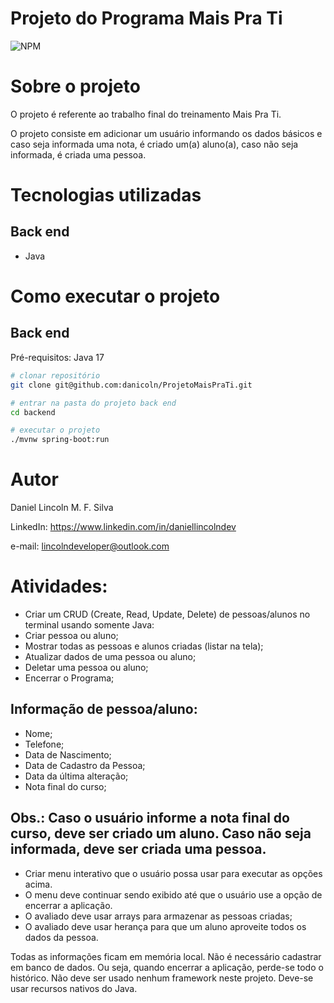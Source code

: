 # Projeto do Programa Mais Pra Ti
![NPM](https://img.shields.io/badge/Status-em%20desenvolvimento-green)

# Sobre o projeto


O projeto é referente ao trabalho final do treinamento Mais Pra Ti. 

O projeto consiste em adicionar um usuário informando os dados básicos e caso seja informada uma nota, é criado um(a) aluno(a), caso não seja informada, é criada uma pessoa.

# Tecnologias utilizadas
## Back end
- Java

# Como executar o projeto

## Back end
Pré-requisitos: Java 17

```bash
# clonar repositório
git clone git@github.com:danicoln/ProjetoMaisPraTi.git

# entrar na pasta do projeto back end
cd backend

# executar o projeto
./mvnw spring-boot:run

```

# Autor

Daniel Lincoln M. F. Silva

LinkedIn: https://www.linkedin.com/in/daniellincolndev 

e-mail: lincolndeveloper@outlook.com



# Atividades:
- Criar um CRUD (Create, Read, Update, Delete) de pessoas/alunos no terminal usando somente Java:
- Criar pessoa ou aluno;
- Mostrar todas as pessoas e alunos criadas (listar na tela);
- Atualizar dados de uma pessoa ou aluno;
- Deletar uma pessoa ou aluno;
- Encerrar o Programa;

## Informação de pessoa/aluno:
- Nome;
- Telefone;
- Data de Nascimento;
- Data de Cadastro da Pessoa;
- Data da última alteração;
- Nota final do curso;

## Obs.: Caso o usuário informe a nota final do curso, deve ser criado um aluno. Caso não seja informada, deve ser criada uma pessoa.

- Criar menu interativo que o usuário possa usar para executar as opções acima.
- O menu deve continuar sendo exibido até que o usuário use a opção de encerrar a aplicação.
- O avaliado deve usar arrays para armazenar as pessoas criadas;
- O avaliado deve usar herança para que um aluno aproveite todos os dados da pessoa.

Todas as informações ficam em memória local. Não é necessário cadastrar em banco de dados. Ou seja, quando encerrar a aplicação, perde-se todo o histórico.
Não deve ser usado nenhum framework neste projeto. Deve-se usar recursos nativos do Java.
